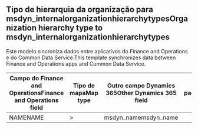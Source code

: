 ## <a name="organization-hierarchy-type-to-msdyn_internalorganizationhierarchytypes"></a><span data-ttu-id="2c68f-101">Tipo de hierarquia da organização para msdyn_internalorganizationhierarchytypes</span><span class="sxs-lookup"><span data-stu-id="2c68f-101">Organization hierarchy type to msdyn_internalorganizationhierarchytypes</span></span>

<span data-ttu-id="2c68f-102">Este modelo sincroniza dados entre aplicativos do Finance and Operations e do Common Data Service.</span><span class="sxs-lookup"><span data-stu-id="2c68f-102">This template synchronizes data between Finance and Operations apps and Common Data Service.</span></span>

<span data-ttu-id="2c68f-103">Campo do Finance and Operations</span><span class="sxs-lookup"><span data-stu-id="2c68f-103">Finance and Operations field</span></span> | <span data-ttu-id="2c68f-104">Tipo de mapa</span><span class="sxs-lookup"><span data-stu-id="2c68f-104">Map type</span></span> | <span data-ttu-id="2c68f-105">Outro campo Dynamics 365</span><span class="sxs-lookup"><span data-stu-id="2c68f-105">Other Dynamics 365 field</span></span> | <span data-ttu-id="2c68f-106">Valor padrão</span><span class="sxs-lookup"><span data-stu-id="2c68f-106">Default value</span></span>
---|---|---|---
<span data-ttu-id="2c68f-107">NAME</span><span class="sxs-lookup"><span data-stu-id="2c68f-107">NAME</span></span> | > | <span data-ttu-id="2c68f-108">msdyn_name</span><span class="sxs-lookup"><span data-stu-id="2c68f-108">msdyn_name</span></span> | 
